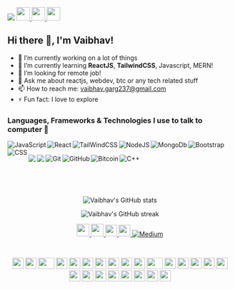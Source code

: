![](https://komarev.com/ghpvc/?username=vaibhavgarg237&color=green)
<a href="https://vaibhavgarg.me">
    <img src="https://media.giphy.com/media/hvRJCLFzcasrR4ia7z/giphy.gif" width="30px">
    <img src="https://emojis.slackmojis.com/emojis/images/1531849430/4246/blob-sunglasses.gif?1531849430" width="30"/>
</a><img src="https://media.giphy.com/media/WUlplcMpOCEmTGBtBW/giphy.gif" style='display:inline;' width="30">



 
<h2> Hi there 👋, I'm Vaibhav!  </h2> 






<!-- My GitHub stats with buefy theme ❤️ -->
<!--a align="center" href="https://vaibhavgarg.me">
<p align="center">
<img src="https://github-readme-stats.vercel.app/api?username=vaibhavgarg237&show_icons=true&theme=tokyonight" alt="my github stats" width="420"/>&nbsp;
    <img src="https://github-readme-stats.vercel.app/api/top-langs/?username=vaibhavgarg237&layout=compact&theme=tokyonight" alt="languages" height="165">
</p>
</a-->


    



- 🔭 I’m currently working on a lot of things
- 🌱 I’m currently learning <b>ReactJS</b>, <b>TailwindCSS</b>, Javascript, MERN!
- 🤔 I’m looking for remote job!
- 💬 Ask me about reactjs, webdev, btc or any tech related stuff
- 📫 How to reach me: vaibhav.garg237@gmail.com
- ⚡ Fun fact: I love to explore




<h3>Languages, Frameworks & Technologies I use to talk to computer 🤔 </h3>
<img align="left" alt="JavaScript" src="https://img.shields.io/badge/javascript%20-%23323330.svg?&style=for-the-badge&logo=javascript&logoColor=%23F7DF1E"/>
<img align="left" alt="React" src="https://img.shields.io/badge/react%20-%2320232a.svg?&style=for-the-badge&logo=react&logoColor=%2361DAFB"/>
<img align="left" alt="TailWindCSS" src="https://img.shields.io/badge/Tailwind_CSS-38B2AC?style=for-the-badge&logo=tailwind-css&logoColor=white"/>
<img align="left" alt="NodeJS" src="https://img.shields.io/badge/Node.js-43853D?style=for-the-badge&logo=node.js&logoColor=white"/>
<img align="left" alt="MongoDb" src="https://img.shields.io/badge/MongoDB-4EA94B?style=for-the-badge&logo=mongodb&logoColor=white"/>
<img align="left" alt="Bootstrap" src="https://img.shields.io/badge/Bootstrap-563D7C?style=for-the-badge&logo=bootstrap&logoColor=whit"/>
<img align="left" alt="CSS" src="https://img.shields.io/badge/HTML5-E34F26?style=for-the-badge&logo=html5&logoColor=white"/>

<p>&nbsp;</p>
<img align="left" src="https://img.shields.io/badge/CSS3-1572B6?style=for-the-badge&logo=css3&logoColor=white">
<img align="left" src="https://img.shields.io/badge/TypeScript-007ACC?style=for-the-badge&logo=typescript&logoColor=white">
	<img align="left" alt="Git" src="https://img.shields.io/badge/git%20-%23F05033.svg?&style=for-the-badge&logo=git&logoColor=white"/>
    <img align="left" alt="GitHub" src="https://img.shields.io/badge/github%20-%23121011.svg?&style=for-the-badge&logo=github&logoColor=white"/>
    <img align="left" alt="Bitcoin" src="https://img.shields.io/badge/Bitcoin-000?style=for-the-badge&logo=bitcoin&logoColor=white"/>
    <img align="left" alt="C++" src="https://img.shields.io/badge/C%2B%2B-00599C?style=for-the-badge&logo=c%2B%2B&logoColor=white"/>


<p>&nbsp;</p>
<p>&nbsp;</p>

<br>


<div align="center">

![Vaibhav's GitHub stats](https://github-readme-stats.vercel.app/api?username=vaibhavgarg237&show_icons=true&theme=radical)

![Vaibhav's GitHub streak](https://github-readme-streak-stats.herokuapp.com/?user=vaibhavgarg237&theme=blue-green)

</div>











<div align="center">
<a href="https://www.linkedin.com/in/vaibhavgargdtu/" target="_blank">
  <img  width="28px" src="https://cdn.pixabay.com/photo/2017/08/22/11/56/linked-in-2668700_1280.png" />
</a>
<a href="https://twitter.com/vaibhavgarg1901" target="_blank">
  <img width="28px" src="https://as1.ftcdn.net/v2/jpg/03/20/88/34/1000_F_320883488_PMmkQget359WtY6foB1xFN3Wcvus6WTM.jpg" />
</a>
<a href="mailto:vaibhav.garg237@gmail.com">
  <img width="26px" src="https://logodownload.org/wp-content/uploads/2018/03/gmail-logo-16.png" />
</a>
<a href="https://www.codechef.com/users/vaibhavgarg237" target="_blank">
  <img width="26px" src="https://i.pinimg.com/originals/c5/d9/fc/c5d9fc1e18bcf039f464c2ab6cfb3eb6.jpg" />
</a>
<a href="https://leetcode.com/Vaibhavgarg237/" target="_blank">
  <img alt="Medium" src="https://img.shields.io/badge/LeetCode-000000?style=for-the-badge&logo=LeetCode&logoColor=#d16c06" />
</a>
</div>





<p>&nbsp;</p>




<div align="center">
    <img src="https://cultofthepartyparrot.com/parrots/hd/githubparrot.gif" width="25" height="25"/>
    <img src="https://cultofthepartyparrot.com/flags/hd/iranparrot.gif" width="25" height="25"/>
    <img src="https://cultofthepartyparrot.com/parrots/asyncparrot.gif" width="36" height="25"/>
    <img src="https://cultofthepartyparrot.com/parrots/exceptionallyfastparrot.gif" width="25" height="25"/>
    <img src="https://cultofthepartyparrot.com/parrots/hd/60fpsparrot.gif" width="25" height="25"/>
    <img src="https://cultofthepartyparrot.com/parrots/hd/jumpingparrot.gif" width="25" height="25"/>
    <img src="https://cultofthepartyparrot.com/parrots/hd/opensourceparrot.gif" width="25" height="25"/>
    <img src="https://cultofthepartyparrot.com/parrots/hd/dealwithitnowparrot.gif" width="25" height="25"/>
    <img src="https://cultofthepartyparrot.com/parrots/hd/hypnoparrotlight.gif" width="25" height="25"/>
    <img src="https://cultofthepartyparrot.com/parrots/databaseparrot.gif" width="25" height="25"/>
    <img src="https://cultofthepartyparrot.com/parrots/fixparrot.gif" width="36" height="25"/>
    <img src="https://cultofthepartyparrot.com/parrots/hd/laptop_parrot.gif" width="25" height="25"/>
    <img src="https://cultofthepartyparrot.com/parrots/hd/spinningparrot.gif" width="25" height="25"/>
    <img src="https://cultofthepartyparrot.com/parrots/hd/levitationparrot.gif" width="25" height="25"/>
    <img src="https://cultofthepartyparrot.com/parrots/hd/meldparrot.gif" width="25" height="25"/>
    <img src="https://cultofthepartyparrot.com/parrots/slomoparrot.gif" width="25" height="25"/>
    <img src="https://cultofthepartyparrot.com/parrots/hd/moonwalkingparrot.gif" width="25" height="25"/>
    <img src="https://cultofthepartyparrot.com/parrots/hd/stableparrot.gif" width="25" height="25"/>
    <img src="https://cultofthepartyparrot.com/parrots/hd/scienceparrot.gif" width="25" height="25"/>
    <img src="https://cultofthepartyparrot.com/parrots/hd/pirateparrot.gif" width="25" height="25"/>
    <img src="https://cultofthepartyparrot.com/parrots/hd/footballparrot.gif" width="25" height="25"/>
    <img src="https://cultofthepartyparrot.com/parrots/hd/illuminatiparrot.gif" width="25" height="25"/>
    <img src="https://cultofthepartyparrot.com/parrots/hd/hypnoparrotdark.gif" width="25" height="25"/>
    <img src="https://cultofthepartyparrot.com/parrots/hd/mustacheparrot.gif" width="25" height="25"/>
</div>


<!--

Here are some ideas to get you started:

- 🔭 I’m currently working on ...
- 🌱 I’m currently learning ...
- 👯 I’m looking to collaborate on ...
- 🤔 I’m looking for help with ...
- 💬 Ask me about ...
- 📫 How to reach me: ...
- 😄 Pronouns: ...
- ⚡ Fun fact: ...
### My Experiences 🙌
### About Me 🚀
### Honors & Awards 🏅

-->
